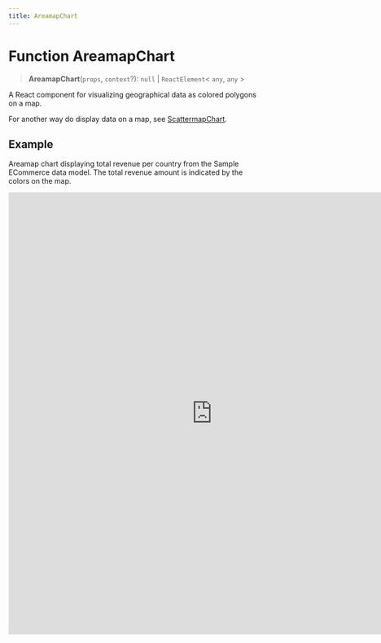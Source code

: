 ```yaml
---
title: AreamapChart
---
```


# Function AreamapChart <Badge type="beta" text="Beta" />

> **AreamapChart**(`props`, `context`?): `null` \| `ReactElement`\< `any`, `any` \>

A React component for visualizing geographical data as colored polygons on a map.

For another way do display data on a map, see [ScattermapChart](function.ScattermapChart.md).

## Example

Areamap chart displaying total revenue per country from the Sample ECommerce data model. The total revenue amount is indicated by the colors on the map.

<iframe
 src='https://csdk-playground.sisense.com/?example=charts%2Fmap-area&mode=docs'
 width=800
 height=870
 style='border:none;'
/>

## Parameters

| Parameter | Type | Description |
| :------ | :------ | :------ |
| `props` | [`AreamapChartProps`](../interfaces/interface.AreamapChartProps.md) | Areamap chart properties |
| `context`? | `any` | - |

## Returns

`null` \| `ReactElement`\< `any`, `any` \>

Areamap Chart component
